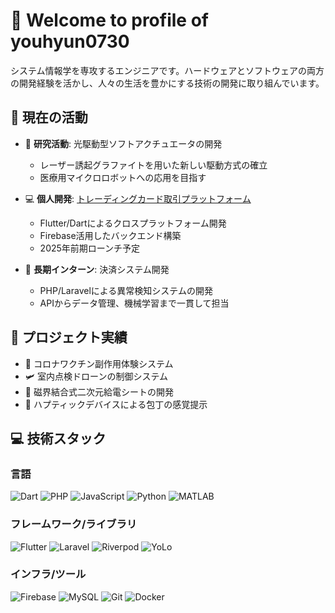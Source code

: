 # 👋 Welcome to profile of youhyun0730

システム情報学を専攻するエンジニアです。ハードウェアとソフトウェアの両方の開発経験を活かし、人々の生活を豊かにする技術の開発に取り組んでいます。

## 🔭 現在の活動

- 🤖 **研究活動**: 光駆動型ソフトアクチュエータの開発
  - レーザー誘起グラファイトを用いた新しい駆動方式の確立
  - 医療用マイクロロボットへの応用を目指す

- 💻 **個人開発**: [トレーディングカード取引プラットフォーム](./trading-card-platform.md)
  - Flutter/Dartによるクロスプラットフォーム開発
  - Firebase活用したバックエンド構築
  - 2025年前期ローンチ予定

- 🏢 **長期インターン**: 決済システム開発
  - PHP/Laravelによる異常検知システムの開発
  - APIからデータ管理、機械学習まで一貫して担当

## 🚀 プロジェクト実績

- 📱 コロナワクチン副作用体験システム
- 🛩️ 室内点検ドローンの制御システム
- 🔋 磁界結合式二次元給電シートの開発
- 🤖 ハプティックデバイスによる包丁の感覚提示

## 💻 技術スタック

### 言語
![Dart](https://img.shields.io/badge/-Dart-0175C2?style=flat&logo=dart)
![PHP](https://img.shields.io/badge/-PHP-777BB4?style=flat&logo=php)
![JavaScript](https://img.shields.io/badge/-JavaScript-F7DF1E?style=flat&logo=javascript)
![Python](https://img.shields.io/badge/-Python-3776AB?style=flat&logo=python)
![MATLAB](https://img.shields.io/badge/-MATLAB-0076A8?style=flat&logo=mathworks)

### フレームワーク/ライブラリ
![Flutter](https://img.shields.io/badge/-Flutter-02569B?style=flat&logo=flutter)
![Laravel](https://img.shields.io/badge/-Laravel-FF2D20?style=flat&logo=laravel)
![Riverpod](https://img.shields.io/badge/-Riverpod-02569B?style=flat)
![YoLo](https://img.shields.io/badge/-YoLo-00FFFF?style=flat)

### インフラ/ツール
![Firebase](https://img.shields.io/badge/-Firebase-FFCA28?style=flat&logo=firebase)
![MySQL](https://img.shields.io/badge/-MySQL-4479A1?style=flat&logo=mysql)
![Git](https://img.shields.io/badge/-Git-F05032?style=flat&logo=git)
![Docker](https://img.shields.io/badge/-Docker-2496ED?style=flat&logo=docker)
